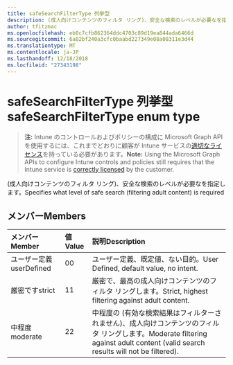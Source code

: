 ```yaml
---
title: safeSearchFilterType 列挙型
description: (成人向けコンテンツのフィルタ リング)、安全な検索のレベルが必要なを指定します。
author: tfitzmac
ms.openlocfilehash: eb0c7cfb862364ddc4703c89d19ea844ada6466d
ms.sourcegitcommit: 6a82bf240a3cfc0baabd227349e08a08311e3d44
ms.translationtype: MT
ms.contentlocale: ja-JP
ms.lasthandoff: 12/18/2018
ms.locfileid: "27343198"
---
```

# <a name="safesearchfiltertype-enum-type"></a><span data-ttu-id="3a2d4-103">safeSearchFilterType 列挙型</span><span class="sxs-lookup"><span data-stu-id="3a2d4-103">safeSearchFilterType enum type</span></span>

> <span data-ttu-id="3a2d4-104">**注:** Intune のコントロールおよびポリシーの構成に Microsoft Graph API を使用するには、これまでどおりに顧客が Intune サービスの[適切なライセンス](https://go.microsoft.com/fwlink/?linkid=839381)を持っている必要があります。</span><span class="sxs-lookup"><span data-stu-id="3a2d4-104">**Note:** Using the Microsoft Graph APIs to configure Intune controls and policies still requires that the Intune service is [correctly licensed](https://go.microsoft.com/fwlink/?linkid=839381) by the customer.</span></span>

<span data-ttu-id="3a2d4-105">(成人向けコンテンツのフィルタ リング)、安全な検索のレベルが必要なを指定します。</span><span class="sxs-lookup"><span data-stu-id="3a2d4-105">Specifies what level of safe search (filtering adult content) is required</span></span>
## <a name="members"></a><span data-ttu-id="3a2d4-106">メンバー</span><span class="sxs-lookup"><span data-stu-id="3a2d4-106">Members</span></span>
|<span data-ttu-id="3a2d4-107">メンバー</span><span class="sxs-lookup"><span data-stu-id="3a2d4-107">Member</span></span>|<span data-ttu-id="3a2d4-108">値</span><span class="sxs-lookup"><span data-stu-id="3a2d4-108">Value</span></span>|<span data-ttu-id="3a2d4-109">説明</span><span class="sxs-lookup"><span data-stu-id="3a2d4-109">Description</span></span>|
|:---|:---|:---|
|<span data-ttu-id="3a2d4-110">ユーザー定義</span><span class="sxs-lookup"><span data-stu-id="3a2d4-110">userDefined</span></span>|<span data-ttu-id="3a2d4-111">0</span><span class="sxs-lookup"><span data-stu-id="3a2d4-111">0</span></span>|<span data-ttu-id="3a2d4-112">ユーザー定義、既定値、ない目的。</span><span class="sxs-lookup"><span data-stu-id="3a2d4-112">User Defined, default value, no intent.</span></span>|
|<span data-ttu-id="3a2d4-113">厳密です</span><span class="sxs-lookup"><span data-stu-id="3a2d4-113">strict</span></span>|<span data-ttu-id="3a2d4-114">1</span><span class="sxs-lookup"><span data-stu-id="3a2d4-114">1</span></span>|<span data-ttu-id="3a2d4-115">厳密で、最高の成人向けコンテンツのフィルタ リングします。</span><span class="sxs-lookup"><span data-stu-id="3a2d4-115">Strict, highest filtering against adult content.</span></span>|
|<span data-ttu-id="3a2d4-116">中程度</span><span class="sxs-lookup"><span data-stu-id="3a2d4-116">moderate</span></span>|<span data-ttu-id="3a2d4-117">2</span><span class="sxs-lookup"><span data-stu-id="3a2d4-117">2</span></span>|<span data-ttu-id="3a2d4-118">中程度の (有効な検索結果はフィルターされません)、成人向けコンテンツのフィルタ リングします。</span><span class="sxs-lookup"><span data-stu-id="3a2d4-118">Moderate filtering against adult content (valid search results will not be filtered).</span></span>|



